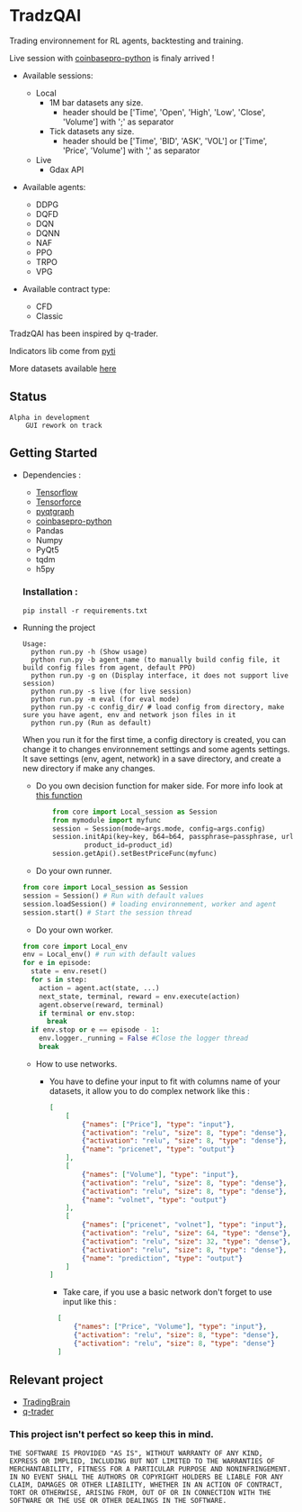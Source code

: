 # TradzQAI

Trading environnement for RL agents, backtesting and training.

Live session with [coinbasepro-python](https://github.com/danpaquin/coinbasepro-python) is finaly arrived !

- Available sessions:
    - Local
        - 1M bar datasets any size.
            - header should be ['Time', 'Open', 'High', 'Low', 'Close', 'Volume'] with ';' as separator
        - Tick datasets any size.
            - header should be ['Time', 'BID', 'ASK', 'VOL'] or ['Time', 'Price', 'Volume'] with ',' as separator
    - Live
        - Gdax API

- Available agents:
    - DDPG
    - DQFD
    - DQN
    - DQNN
    - NAF
    - PPO
    - TRPO
    - VPG

- Available contract type:
    - CFD
    - Classic

TradzQAI has been inspired by q-trader.

Indicators lib come from [pyti](https://github.com/kylejusticemagnuson/pyti)

More datasets available [here](http://www.histdata.com/download-free-forex-data/)

## Status

    Alpha in development
        GUI rework on track

## Getting Started

- Dependencies :
  - [Tensorflow](https://github.com/tensorflow/tensorflow)
  - [Tensorforce](https://github.com/reinforceio/tensorforce)
  - [pyqtgraph](https://github.com/pyqtgraph/pyqtgraph)
  - [coinbasepro-python](https://github.com/danpaquin/coinbasepro-python)
  - Pandas
  - Numpy
  - PyQt5
  - tqdm
  - h5py

  ### Installation :
    ```pip install -r requirements.txt```

- Running the project
  ```
  Usage:
    python run.py -h (Show usage)
    python run.py -b agent_name (to manually build config file, it build config files from agent, default PPO)
    python run.py -g on (Display interface, it does not support live session)
    python run.py -s live (for live session) 
    python run.py -m eval (for eval mode)
    python run.py -c config_dir/ # load config from directory, make sure you have agent, env and network json files in it
    python run.py (Run as default)
  ```
  When you run it for the first time, a config directory is created, you can change it to changes environnement settings and some agents settings.
  It save settings (env, agent, network) in a save directory, and create a new directory if make any changes.
  
  - Do you own decision function for maker side.
    For more info look at [this function](https://github.com/kkuette/TradzQAI/blob/master/API/api.py#L41)
    ```python
        from core import Local_session as Session
        from mymodule import myfunc
        session = Session(mode=args.mode, config=args.config)
        session.initApi(key=key, b64=b64, passphrase=passphrase, url=url,
                product_id=product_id)
        session.getApi().setBestPriceFunc(myfunc)
     ```

  - Do your own runner.
  ```python
  from core import Local_session as Session
  session = Session() # Run with default values
  session.loadSession() # loading environnement, worker and agent
  session.start() # Start the session thread
  ```
  - Do your own worker.
  ```python
  from core import Local_env
  env = Local_env() # run with default values
  for e in episode:
    state = env.reset()
    for s in step:
      action = agent.act(state, ...)
      next_state, terminal, reward = env.execute(action)
      agent.observe(reward, terminal)
      if terminal or env.stop:
        break
    if env.stop or e == episode - 1:
      env.logger._running = False #Close the logger thread
      break
  ```
  - How to use networks.
    - You have to define your input to fit with columns name of your datasets, it allow you to do complex network like this :
        ```json
        [
            [
                {"names": ["Price"], "type": "input"},
                {"activation": "relu", "size": 8, "type": "dense"},
                {"activation": "relu", "size": 8, "type": "dense"},
                {"name": "pricenet", "type": "output"}
            ],
            [
                {"names": ["Volume"], "type": "input"},
                {"activation": "relu", "size": 8, "type": "dense"},
                {"activation": "relu", "size": 8, "type": "dense"},
                {"name": "volnet", "type": "output"}
            ],
            [
                {"names": ["pricenet", "volnet"], "type": "input"},
                {"activation": "relu", "size": 64, "type": "dense"},
                {"activation": "relu", "size": 32, "type": "dense"},
                {"activation": "relu", "size": 8, "type": "dense"},
                {"name": "prediction", "type": "output"}
            ]
        ]
        ```

      - Take care, if you use a basic network don't forget to use input like this :
      ```json
        [
            {"names": ["Price", "Volume"], "type": "input"},
            {"activation": "relu", "size": 8, "type": "dense"},
            {"activation": "relu", "size": 8, "type": "dense"}
        ]
        ```

        

## Relevant project
  - [TradingBrain](https://github.com/Prediction-Machines/Trading-Brain)
  - [q-trader](https://github.com/edwardhdlu/q-trader)
  
### This project isn't perfect so keep this in mind.
```THE SOFTWARE IS PROVIDED "AS IS", WITHOUT WARRANTY OF ANY KIND, EXPRESS OR IMPLIED, INCLUDING BUT NOT LIMITED TO THE WARRANTIES OF MERCHANTABILITY, FITNESS FOR A PARTICULAR PURPOSE AND NONINFRINGEMENT. IN NO EVENT SHALL THE AUTHORS OR COPYRIGHT HOLDERS BE LIABLE FOR ANY CLAIM, DAMAGES OR OTHER LIABILITY, WHETHER IN AN ACTION OF CONTRACT, TORT OR OTHERWISE, ARISING FROM, OUT OF OR IN CONNECTION WITH THE SOFTWARE OR THE USE OR OTHER DEALINGS IN THE SOFTWARE.```
